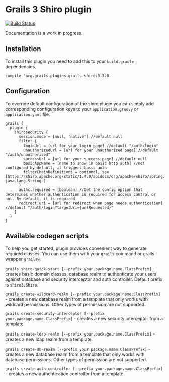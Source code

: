 Grails 3 Shiro plugin
=====================

[![Build Status](https://api.travis-ci.org/pledbrook/grails-shiro.png)](http://travis-ci.org/pledbrook/grails-shiro)

Documentation is a work in progress.

## Installation
To install this plugin you need to add this to your `build.gradle` dependencies.

```
compile 'org.grails.plugins:grails-shiro:3.3.0'
```

## Configuration
To override default configuration of the shiro plugin you can simply add corresponding configuration keys to your `application.groovy` or `application.yaml` file.

```
grails {
  plugin {
    shirosecurity {
      session.mode = [null, 'native'] //default null
      filter {
        loginUrl = [url for your login page] //default "/auth/login"
        unauthorizedUrl = [url for your unauthorized page] //default "/auth/unauthorized"
        successUrl = [url for your success page] //default null
        basicAppName = [name to show in basic http auth] //not configured by default, it triggers basic auth
        filterChainDefinitions = optional, see [https://shiro.apache.org/static/1.4.0/apidocs/org/apache/shiro/spring/web/ShiroFilterFactoryBean.html#setFilterChainDefinitions-java.lang.String-]
      }
      authc.required = [boolean] //Get the config option that determines whether authentication is required for access control or not. By default, it is required.
      redirect.uri = [url for redirect when page needs authentication] //default "/auth/login?targetUri={urlRequested}"
    }
  }
}
```

## Available codegen scripts
To help you get started, plugin provides convenient way to generate required classes. You can use them with your `grails` command or grails wrapper `grailsw`.

`grails shiro-quick-start [--prefix your.package.name.ClassPrefix]` - creates basic domain classes, database realm to authenticate your users against database and security interceptor and auth controller. Default prefix is `shiro3.Shiro`.

`grails create-wildcard-realm [--prefix your.package.name.ClassPrefix]` - creates a new database realm from a template that only works with	wildcard permissions. Other types of permission are not supported.

`grails create-security-interceptor [--prefix your.package.name.ClassPrefix]` - creates a new security interceptor from a template.

`grails create-ldap-realm [--prefix your.package.name.ClassPrefix]` - creates a new ldap realm from a template.

`grails create-db-realm [--prefix your.package.name.ClassPrefix]` - creates a new database realm from a template that only works with database permissions. Other types of permission are not supported.

`grails create-auth-controller [--prefix your.package.name.ClassPrefix]` - creates a new authentication controller from a template.
